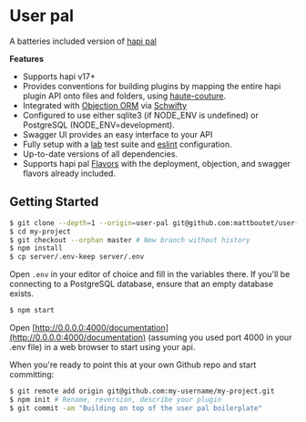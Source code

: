 # User pal

A batteries included version of [hapi pal](https://github.com/devinivy/boilerplate-api)

**Features**
 - Supports hapi v17+
 - Provides conventions for building plugins by mapping the entire hapi plugin API onto files and folders, using [haute-couture](https://github.com/devinivy/haute-couture).
 - Integrated with [Objection ORM](https://github.com/Vincit/objection.js/) via [Schwifty](https://github.com/BigRoomStudios/schwifty/)
 - Configured to use either sqlite3 (if NODE_ENV is undefined) or PostgreSQL (NODE_ENV=development).
 - Swagger UI provides an easy interface to your API
 - Fully setup with a [lab](https://github.com/hapijs/lab) test suite and [eslint](https://github.com/eslint/eslint) configuration.
 - Up-to-date versions of all dependencies.
 - Supports hapi pal [Flavors](https://github.com/devinivy/boilerplate-api#flavors) with the deployment, objection, and swagger flavors already included.

## Getting Started
```bash
$ git clone --depth=1 --origin=user-pal git@github.com:mattboutet/user-pal.git my-project
$ cd my-project
$ git checkout --orphan master # New branch without history
$ npm install
$ cp server/.env-keep server/.env
```

Open `.env` in your editor of choice and fill in the variables there.  If you'll be connecting to a PostgreSQL database, ensure that an empty database exists.

```bash
$ npm start
```

Open [http://0.0.0.0:4000/documentation](http://0.0.0.0:4000/documentation) (assuming you used port 4000 in your .env file) in a web browser to start using your api.

When you're ready to point this at your own Github repo and start committing:

```bash
$ git remote add origin git@github.com:my-username/my-project.git
$ npm init # Rename, reversion, describe your plugin
$ git commit -am "Building on top of the user pal boilerplate"
```
